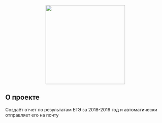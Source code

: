 <p align="center">
      <img src="https://ic.wampi.ru/2023/08/06/BEZ-IMENI-1.png" height='250'>
</p>

## О проекте

Создаёт отчет по результатам ЕГЭ за 2018-2019 год и автоматически отправляет его на почту
